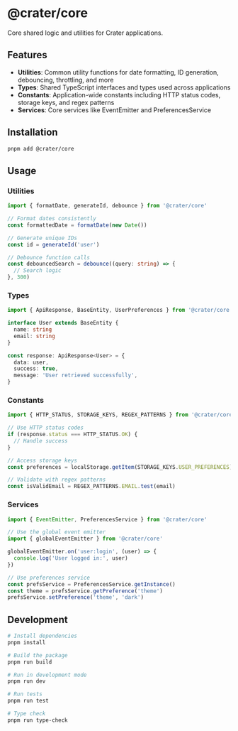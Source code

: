 # @crater/core

Core shared logic and utilities for Crater applications.

## Features

- **Utilities**: Common utility functions for date formatting, ID generation, debouncing, throttling, and more
- **Types**: Shared TypeScript interfaces and types used across applications
- **Constants**: Application-wide constants including HTTP status codes, storage keys, and regex patterns
- **Services**: Core services like EventEmitter and PreferencesService

## Installation

```bash
pnpm add @crater/core
```

## Usage

### Utilities

```typescript
import { formatDate, generateId, debounce } from '@crater/core'

// Format dates consistently
const formattedDate = formatDate(new Date())

// Generate unique IDs
const id = generateId('user')

// Debounce function calls
const debouncedSearch = debounce((query: string) => {
  // Search logic
}, 300)
```

### Types

```typescript
import { ApiResponse, BaseEntity, UserPreferences } from '@crater/core'

interface User extends BaseEntity {
  name: string
  email: string
}

const response: ApiResponse<User> = {
  data: user,
  success: true,
  message: 'User retrieved successfully',
}
```

### Constants

```typescript
import { HTTP_STATUS, STORAGE_KEYS, REGEX_PATTERNS } from '@crater/core'

// Use HTTP status codes
if (response.status === HTTP_STATUS.OK) {
  // Handle success
}

// Access storage keys
const preferences = localStorage.getItem(STORAGE_KEYS.USER_PREFERENCES)

// Validate with regex patterns
const isValidEmail = REGEX_PATTERNS.EMAIL.test(email)
```

### Services

```typescript
import { EventEmitter, PreferencesService } from '@crater/core'

// Use the global event emitter
import { globalEventEmitter } from '@crater/core'

globalEventEmitter.on('user:login', (user) => {
  console.log('User logged in:', user)
})

// Use preferences service
const prefsService = PreferencesService.getInstance()
const theme = prefsService.getPreference('theme')
prefsService.setPreference('theme', 'dark')
```

## Development

```bash
# Install dependencies
pnpm install

# Build the package
pnpm run build

# Run in development mode
pnpm run dev

# Run tests
pnpm run test

# Type check
pnpm run type-check
```
